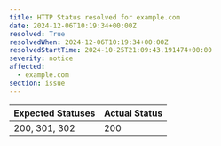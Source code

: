 ```yaml
---
title: HTTP Status resolved for example.com
date: 2024-12-06T10:19:34+00:00Z
resolved: True
resolvedWhen: 2024-12-06T10:19:34+00:00Z
resolvedStartTime: 2024-10-25T21:09:43.191474+00:00
severity: notice
affected:
  - example.com
section: issue
---
```


| Expected Statuses | Actual Status  |
|-------------------|----------------|
| 200, 301, 302 | 200 |
